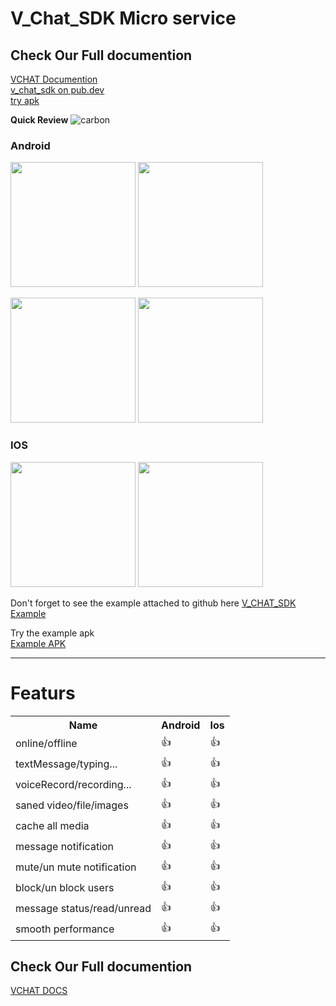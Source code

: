 # V_Chat_SDK Micro service

## Check Our Full documention 
<a href="https://hatemragab.github.io/VChatSdk-Documentation/"> VCHAT Documention</a>  <br />
<a href="https://pub.dev/packages/v_chat_sdk"> v_chat_sdk on pub.dev</a>  <br />
<a href="https://www.mediafire.com/file/qv3duysbs44wrk1/app-release.apk/file"> try apk</a> <br />

**Quick Review**
![carbon](https://user-images.githubusercontent.com/37384769/137525753-03155709-c903-4b4d-89bf-ee40e0525d63.png)

### Android <br />

<p float="left">
  <img src="https://user-images.githubusercontent.com/37384769/138588123-8919321f-132e-4913-9e81-6c0d6a915d8f.jpeg"   width ="200" /> 
  <img src="https://user-images.githubusercontent.com/37384769/138588161-836214c0-0d54-480a-8030-3679430656b5.jpeg"   width ="200" />
</p>

<p float="left">
  <img src="https://user-images.githubusercontent.com/37384769/138588227-31de6adc-fb1e-49b5-baa0-5fe554d3e841.jpeg" width ="200"  /> 
  <img src="https://user-images.githubusercontent.com/37384769/138588252-5e7cfd5c-3955-48ca-b8d2-78352abb9d87.jpeg"   width ="200" />
</p>

### IOS <br />
<p float="left">
  <img src="https://user-images.githubusercontent.com/37384769/138944580-462a8a1a-7227-4e23-ba93-7d467617222b.png"   width ="200" /> 
  <img src="https://user-images.githubusercontent.com/37384769/138944646-00d54e78-de93-4ea6-a288-84f675143780.png"   width ="200" />
</p>



Don't forget to see the example attached to github here <a href="https://github.com/hatemragab/v_chat_sdk/tree/master/example">V_CHAT_SDK Example</a>  <br />

Try the example apk <br />
<a href="https://www.mediafire.com/file/kha61ofsagdf1v8/app-release.apk/file"> Example APK</a>  <br />


---
# Featurs
<table>
  <tr>
    <th>Name</th>
    <th>Android</th>
    <th>Ios</th>
  </tr>

  <tr>
    <td>online/offline</td>
    <td>👍</td>
    <td>👍</td>
  </tr>

  <tr>
    <td>textMessage/typing...</td>
    <td>👍</td>
    <td>👍</td>
  </tr>


  <tr>
    <td>voiceRecord/recording...</td>
    <td>👍</td>
    <td>👍</td>
  </tr>


  <tr>
    <td>saned video/file/images</td>
    <td>👍</td>
    <td>👍</td>
  </tr>

  <tr>
    <td>cache all media</td>
    <td>👍</td>
    <td>👍</td>
  </tr>

  <tr>
    <td>message notification</td>
    <td>👍</td>
    <td>👍</td>
  </tr>


  <tr>
    <td>mute/un mute notification</td>
    <td>👍</td>
    <td>👍</td>
  </tr>

 <tr>
    <td>block/un block users</td>
    <td>👍</td>
    <td>👍</td>
  </tr>

 <tr>
    <td>message status/read/unread</td>
    <td>👍</td>
    <td>👍</td>
  </tr>

 <tr>
    <td>smooth performance</td>
    <td>👍</td>
    <td>👍</td>
 </tr>
</table>


## Check Our Full documention 
<a href="https://hatemragab.github.io/VChatSdk-Documentation/"> VCHAT DOCS</a>  <br />
 

  
